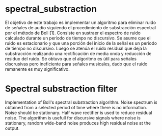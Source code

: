 # spectral_substraction
El objetivo de este trabajo es implementar un algoritmo para eliminar ruido de señales de audio siguiendo el procedimiento de substracción espectral por el método de Boll [1]. Consiste en sustraer el espectro de ruido calculado durante un período de tiempo no discursivo. Se asume que el ruido es estacionario y que una porción del inicio de la señal es un periodo de tiempo no discursivo. Luego se atenúa el ruido residual que deja la substracción realizando una rectificación de media onda y reducción de residuo del ruido. Se obtuvo que el algoritmo es útil para señales discrusivas pero ineficiente para señales musicales, dado que el ruido remanente es muy significativo.

# Spectral substraction filter
Implementation of Boll's spectral substraction algorithm. Noise spectrum is obtained from a selected period of time where there is no information. Noise should be stationary. Half wave rectifier is used to reduce residual noise. The algorithm is usefull for discursive signals where noise is stationary, random wide-band noise produces high residual noise at the output.
